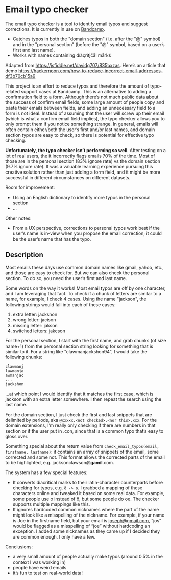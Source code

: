 # Email typo checker

The email typo checker is a tool to identify email typos and suggest corrections. It is currently in use on [Bandcamp](https://www.bandcamp.com).
* Catches typos in both the "domain section" (i.e. after the "@" symbol) and in the "personal section" (before the "@" symbol, based on a user’s first and last name). 
* Works with names containing díäçrìtįčāl mārkś

Adapted from https://jsfiddle.net/davidg707/835bxzas. Here’s an article that demo https://hackernoon.com/how-to-reduce-incorrect-email-addresses-df3b70cb15a9

This project is an effort to reduce typos and therefore the amount of typo-related support cases at Bandcamp. This is an alternative to adding a confirmation field to a form. Although there’s not much public data about the success of confirm email fields, some large amount of people copy and paste their emails between fields, and adding an unnecessary field to a form is not ideal. Instead of assuming that the user will screw up their email (which is what a confirm email field implies), the typo checker allows you to only prompt them if you notice something strange. In general, emails will often contain either/both the user’s first and/or last names, and domain section typos are easy to check, so there is potential for effective typo checking.

**Unfortunately, the typo checker isn’t performing so well**. After testing on a lot of real users, the it incorrectly flags emails 70% of the time. Most of those are in the personal section (83% ignore rate) vs the domain section (9.7% ignore rate). It was a valuable learning experience pursuing this creative solution rather than just adding a form field, and it might be more successful in different circumstances on different datasets.

Room for improvement:
* Using an English dictionary to identify more typos in the personal section
* ...

Other notes:
* From a UX perspective, corrections to personal typos work best if the user’s name is in-view when you propose the email correction; it could be the user’s name that has the typo.



## Description

Most emails these days use common domain names like gmail, yahoo, etc., and those are easy to check for. But we can also check the personal section. To do so, you need the user’s first and last name.

Some words on the way it works! Most email typos are off by one character, and I am leveraging that fact. To check if a chunk of letters are similar to a name, for example, I check 4 cases. Using the name "jackson", the following strings would fall into each of these cases:
1) extra letter: jackshon
2) wrong letter: jacison
3) missing letter: jakson
4) switched letters: jakcson

For the personal section, I start with the first name, and grab chunks (of size name+1) from the personal section string looking for something that is similar to it. For a string like "clawmanjackshon94", I would take the following chunks:
```
clawmanj
lawmanja
awmanjac
...
jackshon
 ```
...at which point I would identify that it matches the first case, which is jackson with an extra letter somewhere. I then repeat the search using the last name.

For the domain section, I just check the first and last snippets that are delimited by periods, aka `@xxxxx.<not checked>.<nor this>.xxx`. For the domain extensions, I’m really only checking if there are numbers in that section or if the user put in .con, since that is a common typo that’s easy to gloss over.

Something special about the return value from `check_email_typos(email, firstname, lastname)`: it contains an array of snippets of the email, some corrected and some not. This format allows the corrected parts of the email to be highlighted, e.g. jacksonclawson@**gamil**.com.

The system has a few special features:
* It converts diacritical marks to their latin-character counterparts before checking for typos, e.g. `ö -> o`. I grabbed a mapping of these characters online and tweaked it based on some real data. For example, some people use o instead of ö, but some people do oe. The checker supports multiple mappings like this.
* It ignores hardcoded common nicknames where the part of the name might look like a misspelling of the nickname. For example, if your name is Joe in the firstname field, but your email is joseph@gmail.com, “jos” would be flagged as a misspelling of “joe” without hardcoding an exception. I added some nicknames as they came up if I decided they are common enough. I only have a few.

Conclusions: 
* a very small amount of people actually make typos (around 0.5% in the context I was working in)
* people have weird emails
* it’s fun to test on real-world data!
